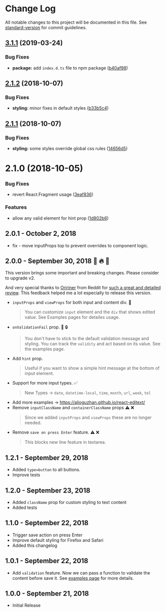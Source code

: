 # Change Log

All notable changes to this project will be documented in this file. See [standard-version](https://github.com/conventional-changelog/standard-version) for commit guidelines.

## [3.1.1](https://github.com/alioguzhan/react-editext/compare/v3.1.0...v3.1.1) (2019-03-24)


### Bug Fixes

* **package:** add `index.d.ts` file to npm package ([b40af98](https://github.com/alioguzhan/react-editext/commit/b40af98))



<a name="2.1.2"></a>
## [2.1.2](https://github.com/alioguzhan/react-editext/compare/v2.1.1...v2.1.2) (2018-10-07)


### Bug Fixes

* **styling:** minor fixes in default styles ([b33b5c4](https://github.com/alioguzhan/react-editext/commit/b33b5c4))



<a name="2.1.1"></a>
## [2.1.1](https://github.com/alioguzhan/react-editext/compare/v2.1.0...v2.1.1) (2018-10-07)


### Bug Fixes

* **styling:** some styles override global css rules ([14656d5](https://github.com/alioguzhan/react-editext/commit/14656d5))



<a name="2.1.0"></a>
# 2.1.0 (2018-10-05)


### Bug Fixes

* revert React.Fragment usage ([3eaf836](https://github.com/alioguzhan/react-editext/commit/3eaf836))


### Features

* allow any valid element for hint prop ([1d802b6](https://github.com/alioguzhan/react-editext/commit/1d802b6))



## 2.0.1 - October 2, 2018

- fix - move inputProps top to prevent overrides to component logic.

## 2.0.0 - September 30, 2018 :rocket: :fire: :pushpin:
This version brings some important and breaking changes. Please consider to upgrade v2.

And very special thanks to [Oririner](https://www.reddit.com/user/Oririner) from Reddit for [such a great and detailed review](https://www.reddit.com/r/reactjs/comments/9i1z7s/react_editext_inline_editable_text_component/e6gedgh/). This feedback helped me a lot especially to release this version.

- `inputProps` and `viewProps` for both input and content div. :tada:
  > You can customize `input` element and the `div` that shows edited value. See Examples pages for detailes usage.
- `onValidationFail` prop. :tada: :lock:
  > You don't have to stick to the default validation message and styling. You can track the `validity` and act based on its value. See the examples page.
- Add `hint` prop.
  > Useful if you want to show a simple hint message at the bottom of input element.
- Support for more input types. :white_check_mark:
  > New Types -> `date`, `datetime-local`, `time`, `month`, `url`, `week`, `tel`
- Add more examples -> https://alioguzhan.github.io/react-editext/
- Remove `inputClassName` and `containerClassName` props :warning: :x:
  > Since we added `inputProps` and `viewProps` these are no longer needed.
- Remove `save on press Enter` feature. :warning: :x:
  > This blocks new line feature in textarea.


## 1.2.1 - September 29, 2018
- Added `type=button` to all buttons.
- Improve tests

## 1.2.0 - September 23, 2018
- Added `className` prop for custom styling to text content
- Added tests

## 1.1.0 - September 22, 2018
- Trigger save action on press Enter
- Improve default styling for Firefox and Safari
- Added this changelog

## 1.0.1 - September 22, 2018
- Add `validation` feature. Now we can pass a function to validate the content before save it. See [examples page](https://alioguzhan.github.io/react-editext/) for more details.

## 1.0.0 - September 21, 2018

- Initial Release
